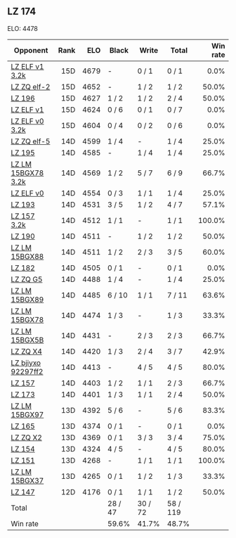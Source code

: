 ## LZ 174 ##

ELO: 4478

Opponent | Rank | ELO | Black | Write | Total | Win rate
---------|-----:|----:|-------|-------|-------|-------:
[LZ ELF v1 3.2k](LZ%20ELF%20v1%203.2k.md) | 15D | 4679 | - | 0 / 1 | 0 / 1 | 0.0%
[LZ ZQ elf-2](LZ%20ZQ%20elf-2.md) | 15D | 4652 | - | 1 / 2 | 1 / 2 | 50.0%
[LZ 196](LZ%20196.md) | 15D | 4627 | 1 / 2 | 1 / 2 | 2 / 4 | 50.0%
[LZ ELF v1](LZ%20ELF%20v1.md) | 15D | 4624 | 0 / 6 | 0 / 1 | 0 / 7 | 0.0%
[LZ ELF v0 3.2k](LZ%20ELF%20v0%203.2k.md) | 15D | 4604 | 0 / 4 | 0 / 2 | 0 / 6 | 0.0%
[LZ ZQ elf-5](LZ%20ZQ%20elf-5.md) | 14D | 4599 | 1 / 4 | - | 1 / 4 | 25.0%
[LZ 195](LZ%20195.md) | 14D | 4585 | - | 1 / 4 | 1 / 4 | 25.0%
[LZ LM 15BGX78 3.2k](LZ%20LM%2015BGX78%203.2k.md) | 14D | 4569 | 1 / 2 | 5 / 7 | 6 / 9 | 66.7%
[LZ ELF v0](LZ%20ELF%20v0.md) | 14D | 4554 | 0 / 3 | 1 / 1 | 1 / 4 | 25.0%
[LZ 193](LZ%20193.md) | 14D | 4531 | 3 / 5 | 1 / 2 | 4 / 7 | 57.1%
[LZ 157 3.2k](LZ%20157%203.2k.md) | 14D | 4512 | 1 / 1 | - | 1 / 1 | 100.0%
[LZ 190](LZ%20190.md) | 14D | 4511 | - | 1 / 2 | 1 / 2 | 50.0%
[LZ LM 15BGX88](LZ%20LM%2015BGX88.md) | 14D | 4511 | 1 / 2 | 2 / 3 | 3 / 5 | 60.0%
[LZ 182](LZ%20182.md) | 14D | 4505 | 0 / 1 | - | 0 / 1 | 0.0%
[LZ ZQ G5](LZ%20ZQ%20G5.md) | 14D | 4488 | 1 / 4 | - | 1 / 4 | 25.0%
[LZ LM 15BGX89](LZ%20LM%2015BGX89.md) | 14D | 4485 | 6 / 10 | 1 / 1 | 7 / 11 | 63.6%
[LZ LM 15BGX78](LZ%20LM%2015BGX78.md) | 14D | 4474 | 1 / 3 | - | 1 / 3 | 33.3%
[LZ LM 15BGX5B](LZ%20LM%2015BGX5B.md) | 14D | 4431 | - | 2 / 3 | 2 / 3 | 66.7%
[LZ ZQ X4](LZ%20ZQ%20X4.md) | 14D | 4420 | 1 / 3 | 2 / 4 | 3 / 7 | 42.9%
[LZ bjiyxo 92297ff2](LZ%20bjiyxo%2092297ff2.md) | 14D | 4413 | - | 4 / 5 | 4 / 5 | 80.0%
[LZ 157](LZ%20157.md) | 14D | 4403 | 1 / 2 | 1 / 1 | 2 / 3 | 66.7%
[LZ 173](LZ%20173.md) | 14D | 4401 | 1 / 3 | 1 / 1 | 2 / 4 | 50.0%
[LZ LM 15BGX97](LZ%20LM%2015BGX97.md) | 13D | 4392 | 5 / 6 | - | 5 / 6 | 83.3%
[LZ 165](LZ%20165.md) | 13D | 4374 | 0 / 1 | - | 0 / 1 | 0.0%
[LZ ZQ X2](LZ%20ZQ%20X2.md) | 13D | 4369 | 0 / 1 | 3 / 3 | 3 / 4 | 75.0%
[LZ 154](LZ%20154.md) | 13D | 4324 | 4 / 5 | - | 4 / 5 | 80.0%
[LZ 151](LZ%20151.md) | 13D | 4268 | - | 1 / 1 | 1 / 1 | 100.0%
[LZ LM 15BGX37](LZ%20LM%2015BGX37.md) | 13D | 4265 | 0 / 1 | 1 / 2 | 1 / 3 | 33.3%
[LZ 147](LZ%20147.md) | 12D | 4176 | 0 / 1 | 1 / 1 | 1 / 2 | 50.0%
Total | | | 28 / 47 | 30 / 72 | 58 / 119 | 
Win rate| | | 59.6% | 41.7% | 48.7% | 

